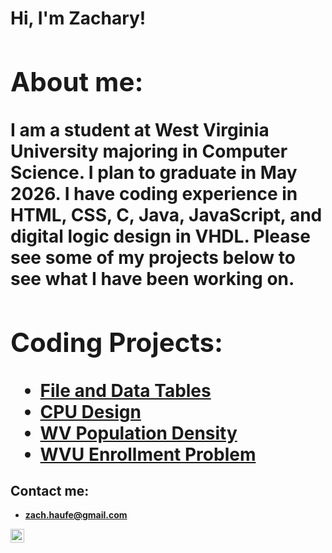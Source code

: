 <h1>Hi, I'm Zachary! <br/><a </h1>

<h2> About me:</h2>
I am a student at West Virginia University majoring in Computer Science. I plan to graduate in May 2026. I have coding experience in HTML, CSS, C, Java, JavaScript, and digital logic design in VHDL. Please see some of my projects below to see what I have been working on.

<h2> Coding Projects:</h2>

- [File and Data Tables](https://github.com/zacharyhaufe/FileAndDataTables)
- [CPU Design](https://github.com/zacharyhaufe/CPUDesign)
- [WV Population Density](https://github.com/zacharyhaufe/WvPopulationDensity)
- [WVU Enrollment Problem](https://github.com/zacharyhaufe/WVUEnrollmentProblem)

<h2> Contact me:</h2>

- <b>zach.haufe@gmail.com</b>

[<img align="left" alt="JoshMadakor | LinkedIn" width="22px" src="https://cdn.jsdelivr.net/npm/simple-icons@v3/icons/linkedin.svg" />][linkedin]

[linkedin]: https://www.linkedin.com/in/zacharyhaufe/
